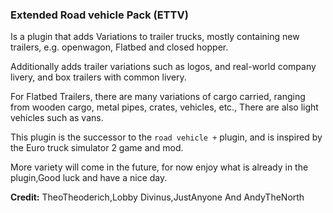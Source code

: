 ### Extended Road vehicle Pack (ETTV)
Is a plugin that adds Variations to trailer trucks, mostly containing new trailers, e.g. openwagon, Flatbed and closed hopper.

Additionally adds trailer variations such as logos, and real-world company livery, and box trailers with common livery.

For Flatbed Trailers, there are many variations of cargo carried, ranging from wooden cargo, metal pipes, crates, vehicles, etc., There are also light vehicles such as vans.

This plugin is the successor to the ```road vehicle +``` plugin, and is inspired by the Euro truck simulator 2 game and mod.

More variety will come in the future, for now enjoy what is already in the plugin,Good luck and have a nice day.


**Credit:**
TheoTheoderich,Lobby Divinus,JustAnyone And AndyTheNorth
